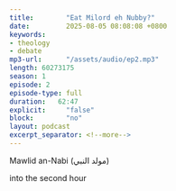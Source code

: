 ```yaml
---
title:        "Eat Milord eh Nubby?"
date:         2025-08-05 08:08:08 +0800
keywords:
- theology
- debate
mp3-url:      "/assets/audio/ep2.mp3"
length: 60273175
season: 1
episode: 2
episode-type: full
duration:   62:47
explicit:     "false"
block:        "no" 
layout: podcast
excerpt_separator: <!--more-->
---
```

Mawlid an-Nabi (مولد النبي)
<!--more-->

into the second hour
